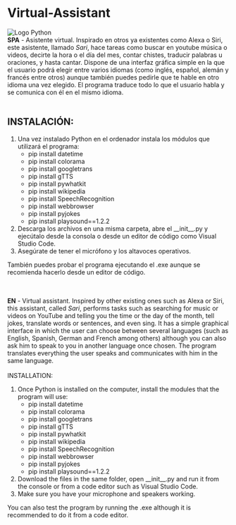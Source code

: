 # Virtual-Assistant
![Logo Python](https://img.shields.io/pypi/pyversions/Django?color=w&logo=python&logoColor=yellow)<br>
**SPA** - Asistente virtual. Inspirado en otros ya existentes como Alexa o Siri, este asistente, llamado *Sari*, hace tareas como buscar en youtube música o videos, decirte la hora o el día del mes, contar chistes, traducir palabras u oraciones, y hasta cantar. Dispone de una interfaz gráfica simple en la que el usuario podrá elegir entre varios idiomas (como inglés, español, alemán y francés entre otros) aunque también puedes pedirle que te hable en otro idioma una vez elegido. El programa traduce todo lo que el usuario habla y se comunica con él en el mismo idioma.<br><br>
## INSTALACIÓN:
1. Una vez instalado Python en el ordenador instala los módulos que utilizará el programa:
      - pip install datetime
      - pip install colorama
      - pip install googletrans
      - pip install gTTS
      - pip install pywhatkit
      - pip install wikipedia
      - pip install SpeechRecognition
      - pip install webbrowser
      - pip install pyjokes
      - pip install playsound==1.2.2
2. Descarga los archivos en una misma carpeta, abre el \_\_init__.py y ejecútalo desde la consola o desde un editor de código como Visual Studio Code.
3. Asegúrate de tener el micrófono y los altavoces operativos.<br>

También puedes probar el programa ejecutando el .exe aunque se recomienda hacerlo desde un editor de código.
<br><br><br>

**EN** - Virtual assistant. Inspired by other existing ones such as Alexa or Siri, this assistant, called *Sari*, performs tasks such as searching for music or videos on YouTube and telling you the time or the day of the month, tell jokes, translate words or sentences, and even sing. It has a simple graphical interface in which the user can choose between several languages (such as English, Spanish, German and French among others) although you can also ask him to speak to you in another language once chosen. The program translates everything the user speaks and communicates with him in the same language.<br><br>
INSTALLATION:
1. Once Python is installed on the computer, install the modules that the program will use:
      - pip install datetime
      - pip install colorama
      - pip install googletrans
      - pip install gTTS
      - pip install pywhatkit
      - pip install wikipedia
      - pip install SpeechRecognition
      - pip install webbrowser
      - pip install pyjokes
      - pip install playsound==1.2.2
2. Download the files in the same folder, open \_\_init__.py and run it from the console or from a code editor such as Visual Studio Code.
3. Make sure you have your microphone and speakers working.<br>

You can also test the program by running the .exe although it is recommended to do it from a code editor.
